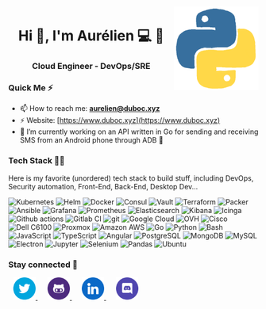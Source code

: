 <!--
### Hi there 👋
**zteeed/zteeed** is a ✨ _special_ ✨ repository because its `README.md` (this file) appears on your GitHub profile.

Here are some ideas to get you started:

- 🔭 I’m currently working on ...
- 🌱 I’m currently learning ...
- 👯 I’m looking to collaborate on ...
- 🤔 I’m looking for help with ...
- 💬 Ask me about ...
- 📫 How to reach me: ...
- 😄 Pronouns: ...
- ⚡ Fun fact: ...
-->

<img align='right' src="python.gif" width="170">
<h1 align="center">Hi 👋, I'm Aurélien 💻 🐧</h1>
<h3 align="center">Cloud Engineer - DevOps/SRE</h3>

<!--
<p align="center">
<img src="https://komarev.com/ghpvc/?username=zteeed&label=Profile%20views&color=0e75b6&style=flat"
     alt="zteeed"/>
</p>
-->

<!--
[![GitHub Aurelien](https://img.shields.io/github/followers/zteeed?label=follow&style=social)](https://github.com/zteeed)
-->

### Quick Me ⚡

- 📫 How to reach me: **aurelien@duboc.xyz**
- ⚡ Website: [https://www.duboc.xyz](https://www.duboc.xyz)
- 🔭 I’m currently working on an API written in Go for sending and receiving SMS from an Android phone through ADB 📱

### Tech Stack 👨‍💻

Here is my favorite (unordered) tech stack to build stuff, including DevOps, Security automation, Front-End, Back-End, Desktop Dev...

<p>
<img alt="Kubernetes" src="https://img.shields.io/badge/-Kubernetes-326CE5?style=flat&logo=Kubernetes&logoColor=white" />
<img alt="Helm" src="https://img.shields.io/badge/-Helm-0F1689?style=flat&logo=Helm&logoColor=white" />
<img alt="Docker" src="https://img.shields.io/badge/-Docker-46a2f1?style=flat&logo=docker&logoColor=white" />
<img alt="Consul" src="https://img.shields.io/badge/-Consul-F24C53?style=flat&logo=Consul&logoColor=white" />
<img alt="Vault" src="https://img.shields.io/badge/-Vault-000000?style=flat&logo=Vault&logoColor=white" />
<img alt="Terraform" src="https://img.shields.io/badge/-Terraform-7B42BC?style=flat&logo=Terraform&logoColor=white" />
<img alt="Packer" src="https://img.shields.io/badge/-Packer-02A8EF?style=flat&logo=Packer&logoColor=white" />
<img alt="Ansible" src="https://img.shields.io/badge/-Ansible-EE0000?style=flat&logo=Ansible&logoColor=white" />
<img alt="Grafana" src="https://img.shields.io/badge/-Grafana-F46800?style=flat&logo=Grafana&logoColor=white" />
<img alt="Prometheus" src="https://img.shields.io/badge/-Prometheus-E6522C?style=flat&logo=Prometheus&logoColor=white" />
<img alt="Elasticsearch" src="https://img.shields.io/badge/-Elasticsearch-005571?style=flat&logo=Elasticsearch&logoColor=white" />
<img alt="Kibana" src="https://img.shields.io/badge/-Kibana-005571?style=flat&logo=Kibana&logoColor=white" />
<img alt="Icinga" src="https://img.shields.io/badge/-Icinga-06062C?style=flat&logo=Icinga&logoColor=white" />
<img alt="Github actions" src="https://img.shields.io/badge/-Github_Actions-2088FF?style=flat&logo=github-actions&logoColor=white" />
<img alt="Gitlab CI" src="https://img.shields.io/badge/-Gitlab CI-FC6D26?style=flat&logo=Gitlab&logoColor=white" />
<img alt="git" src="https://img.shields.io/badge/-Git-F05032?style=flat&logo=git&logoColor=white" />

<img alt="Google Cloud" src="https://img.shields.io/badge/-Google Cloud-4285F4?style=flat&logo=Google Cloud&logoColor=white" />
<img alt="OVH" src="https://img.shields.io/badge/-OVH-123F6D?style=flat&logo=OVH&logoColor=white" />
<img alt="Cisco" src="https://img.shields.io/badge/-Cisco-1BA0D7?style=flat&logo=Cisco&logoColor=white" />
<img alt="Dell C6100" src="https://img.shields.io/badge/-Dell C6100-007DB8?style=flat&logo=Dell&logoColor=white" />
<img alt="Proxmox" src="https://img.shields.io/badge/-Proxmox-E57000?style=flat&logo=Proxmox&logoColor=white" />
<img alt="Amazon AWS" src="https://img.shields.io/badge/-Amazon AWS-232F3E?style=flat&logo=Amazon AWS&logoColor=white" />

<img alt="Go" src="https://img.shields.io/badge/-Go-79D4FD?style=flat&logo=go&logoColor=white"/>
<img alt="Python" src="https://img.shields.io/badge/-Python-3776AB?style=flat&logo=python&logoColor=white"/>
<img alt="Bash" src="https://img.shields.io/badge/-Bash-4EAA25?style=flat&logo=GNU Bash&logoColor=white"/>
<img alt="JavaScript" src="https://img.shields.io/badge/-Javascript-F7DF1E?style=flat&logo=Javascript&logoColor=white" />
<img alt="TypeScript" src="https://img.shields.io/badge/-TypeScript-007ACC?style=flat&logo=typescript&logoColor=white" />
<img alt="Angular" src="https://img.shields.io/badge/-Angular-DD0031?style=flat&logo=Angular&logoColor=white" />
<img alt="PostgreSQL" src="https://img.shields.io/badge/-PostgreSQL-4169E1?style=flat&logo=PostgreSQL&logoColor=white" />
<img alt="MongoDB" src="https://img.shields.io/badge/-MongoDB-13aa52?style=flat&logo=mongodb&logoColor=white" />
<img alt="MySQL" src="https://img.shields.io/badge/-MySQL-4479A1?style=flat&logo=mysql&logoColor=white" />
<img alt="Electron" src="https://img.shields.io/badge/-Electron-47848F?style=flat&logo=electron&logoColor=white"/>
<img alt="Jupyter" src="https://img.shields.io/badge/-Jupyter-F37626?style=flat&logo=Jupyter&logoColor=white"/>
<img alt="Selenium" src="https://img.shields.io/badge/-Selenium-43B02A?style=flat&logo=Selenium&logoColor=white"/>
<img alt="Pandas" src="https://img.shields.io/badge/-Pandas-150458?style=flat&logo=Pandas&logoColor=white"/>
<img alt="Ubuntu" src="https://img.shields.io/badge/-Ubuntu-E95420?style=flat&logo=ubuntu&logoColor=white"/>
</p>

### Stay connected 🤝

<div>
<a style="padding: 10px" href="https://twitter.com/zteeed_">
<img src="./social-icons/twitter.png" height=45 weight=45>
</a>
<a style="padding: 10px" href="https://github.com/zteeed">
<img src="./social-icons/github.png" height=45 weight=45>
</a>
<a style="padding: 10px" href="https://www.linkedin.com/in/aurelien-duboc/">
<img src="./social-icons/linkedin.png" height=45 weight=45>
</a>
<a style="padding: 10px" href="https://discordapp.com/users/zTeeed#2835">
<img src="./social-icons/discord.png" height=45 weight=45>
</a>
</div>
